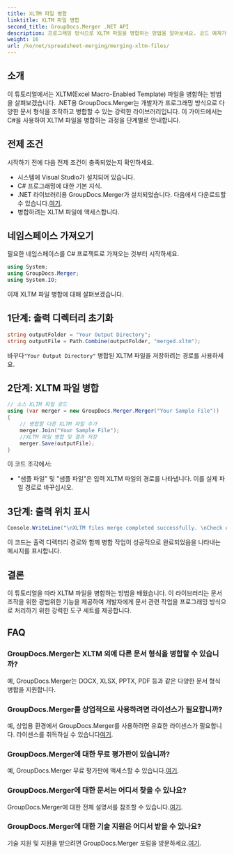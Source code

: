 ```yaml
---
title: XLTM 파일 병합
linktitle: XLTM 파일 병합
second_title: GroupDocs.Merger .NET API
description: 프로그래밍 방식으로 XLTM 파일을 병합하는 방법을 알아보세요. 코드 예제가 포함된 단계별 가이드입니다.
weight: 16
url: /ko/net/spreadsheet-merging/merging-xltm-files/
---
```

## 소개
이 튜토리얼에서는 XLTM(Excel Macro-Enabled Template) 파일을 병합하는 방법을 살펴보겠습니다. .NET용 GroupDocs.Merger는 개발자가 프로그래밍 방식으로 다양한 문서 형식을 조작하고 병합할 수 있는 강력한 라이브러리입니다. 이 가이드에서는 C#을 사용하여 XLTM 파일을 병합하는 과정을 단계별로 안내합니다.
## 전제 조건
시작하기 전에 다음 전제 조건이 충족되었는지 확인하세요.
- 시스템에 Visual Studio가 설치되어 있습니다.
- C# 프로그래밍에 대한 기본 지식.
-  .NET 라이브러리용 GroupDocs.Merger가 설치되었습니다. 다음에서 다운로드할 수 있습니다.[여기](https://releases.groupdocs.com/merger/net/).
- 병합하려는 XLTM 파일에 액세스합니다.

## 네임스페이스 가져오기
필요한 네임스페이스를 C# 프로젝트로 가져오는 것부터 시작하세요.
```csharp
using System; 
using GroupDocs.Merger;
using System.IO;
```

이제 XLTM 파일 병합에 대해 살펴보겠습니다.
## 1단계: 출력 디렉터리 초기화
```csharp
string outputFolder = "Your Output Directory";
string outputFile = Path.Combine(outputFolder, "merged.xltm");
```
 바꾸다`"Your Output Directory"` 병합된 XLTM 파일을 저장하려는 경로를 사용하세요.
## 2단계: XLTM 파일 병합
```csharp
// 소스 XLTM 파일 로드
using (var merger = new GroupDocs.Merger.Merger("Your Sample File"))
{
    // 병합할 다른 XLTM 파일 추가
    merger.Join("Your Sample File");
    //XLTM 파일 병합 및 결과 저장
    merger.Save(outputFile);
}
```
이 코드 조각에서:
- "샘플 파일" 및 "샘플 파일"은 입력 XLTM 파일의 경로를 나타냅니다. 이를 실제 파일 경로로 바꾸십시오.
## 3단계: 출력 위치 표시
```csharp
Console.WriteLine("\nXLTM files merge completed successfully. \nCheck output in {0}", outputFolder);
```
이 코드는 출력 디렉터리 경로와 함께 병합 작업이 성공적으로 완료되었음을 나타내는 메시지를 표시합니다.

## 결론
이 튜토리얼을 따라 XLTM 파일을 병합하는 방법을 배웠습니다. 이 라이브러리는 문서 조작을 위한 광범위한 기능을 제공하여 개발자에게 문서 관련 작업을 프로그래밍 방식으로 처리하기 위한 강력한 도구 세트를 제공합니다.

## FAQ
### GroupDocs.Merger는 XLTM 외에 다른 문서 형식을 병합할 수 있습니까?
예, GroupDocs.Merger는 DOCX, XLSX, PPTX, PDF 등과 같은 다양한 문서 형식 병합을 지원합니다.
### GroupDocs.Merger를 상업적으로 사용하려면 라이선스가 필요합니까?
 예, 상업용 환경에서 GroupDocs.Merger를 사용하려면 유효한 라이센스가 필요합니다. 라이센스를 취득하실 수 있습니다[여기](https://purchase.groupdocs.com/buy).
### GroupDocs.Merger에 대한 무료 평가판이 있습니까?
 예, GroupDocs.Merger 무료 평가판에 액세스할 수 있습니다.[여기](https://releases.groupdocs.com/).
### GroupDocs.Merger에 대한 문서는 어디서 찾을 수 있나요?
GroupDocs.Merger에 대한 전체 설명서를 참조할 수 있습니다.[여기](https://tutorials.groupdocs.com/merger/net/).
### GroupDocs.Merger에 대한 기술 지원은 어디서 받을 수 있나요?
 기술 지원 및 지원을 받으려면 GroupDocs.Merger 포럼을 방문하세요.[여기](https://forum.groupdocs.com/c/merger/32).